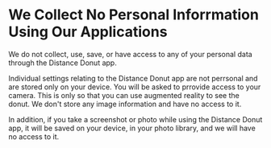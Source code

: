 # We Collect No Personal Inforrmation Using Our Applications

We do not collect, use, save, or have access to any of your personal data through the Distance Donut app.

Individual settings relating to the Distance Donut app are not perrsonal and are stored only on your device. You will be asked to prrovide access to your camera. This is only so that you can use augmented reality to see the donut. We don't store any image information and have no access to it.

In addition, if you take a screenshot or photo while using the Distance Donut app, it will be saved on your device, in your photo library, and we will have no access to it.
